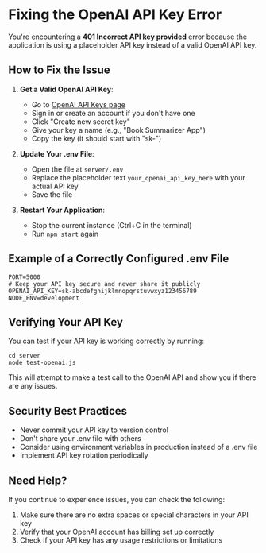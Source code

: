 # Fixing the OpenAI API Key Error

You're encountering a **401 Incorrect API key provided** error because the application is using a placeholder API key instead of a valid OpenAI API key.

## How to Fix the Issue

1. **Get a Valid OpenAI API Key**:
   - Go to [OpenAI API Keys page](https://platform.openai.com/api-keys)
   - Sign in or create an account if you don't have one
   - Click "Create new secret key"
   - Give your key a name (e.g., "Book Summarizer App")
   - Copy the key (it should start with "sk-")

2. **Update Your .env File**:
   - Open the file at `server/.env`
   - Replace the placeholder text `your_openai_api_key_here` with your actual API key
   - Save the file

3. **Restart Your Application**:
   - Stop the current instance (Ctrl+C in the terminal)
   - Run `npm start` again

## Example of a Correctly Configured .env File

```
PORT=5000
# Keep your API key secure and never share it publicly
OPENAI_API_KEY=sk-abcdefghijklmnopqrstuvwxyz123456789
NODE_ENV=development
```

## Verifying Your API Key

You can test if your API key is working correctly by running:

```
cd server
node test-openai.js
```

This will attempt to make a test call to the OpenAI API and show you if there are any issues.

## Security Best Practices

- Never commit your API key to version control
- Don't share your .env file with others
- Consider using environment variables in production instead of a .env file
- Implement API key rotation periodically

## Need Help?

If you continue to experience issues, you can check the following:

1. Make sure there are no extra spaces or special characters in your API key
2. Verify that your OpenAI account has billing set up correctly
3. Check if your API key has any usage restrictions or limitations 